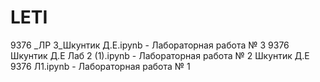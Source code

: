 # LETI
9376 _ЛР 3_Шкунтик Д.Е.ipynb - Лабораторная работа № 3 
9376 Шкунтик Д.Е Лаб 2 (1).ipynb - Лабораторная работа № 2
Шкунтик Д.Е 9376 Л1.ipynb -  Лабораторная работа № 1
